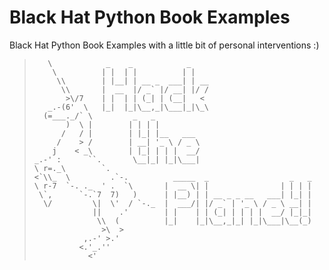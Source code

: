 # Black Hat Python Book Examples 

Black Hat Python Book Examples  with a little bit of personal interventions :)

>```
>    \            _    _            _    
>     \          | |  | |          | |   
>      \\        | |__| | __ _  ___| | __
>       \\       |  __  |/ _` |/ __| |/ /
>        >\/7    | |  | | (_| | (__|   < 
>    _.-(6'  \   |_|  |_|\__,_|\___|_|\_\
>   (=___._/` \         _   _          
>        )  \ |        | | | |         
>       /   / |        | |_| |__   ___ 
>      /    > /        | __| '_ \ / _ \
>     j    < _\        | |_| | | |  __/
> _.-' :      ``.       \__|_| |_|\___|
> \ r=._\        `.
><`\\_  \         .`-.          _____  _                  _   _ 
> \ r-7  `-. ._  ' .  `\       |  __ \| |                | | | |
>  \`,      `-.`7  7)   )      | |__) | | __ _ _ __   ___| |_| |
>   \/         \|  \'  / `-._  |  ___/| |/ _` | '_ \ / _ \ __| |
>              ||    .'        | |    | | (_| | | | |  __/ |_|_|
>               \\  (          |_|    |_|\__,_|_| |_|\___|\__(_)
>                >\  >
>            ,.-' >.'
>           <.'_.''
>             <'
>```
